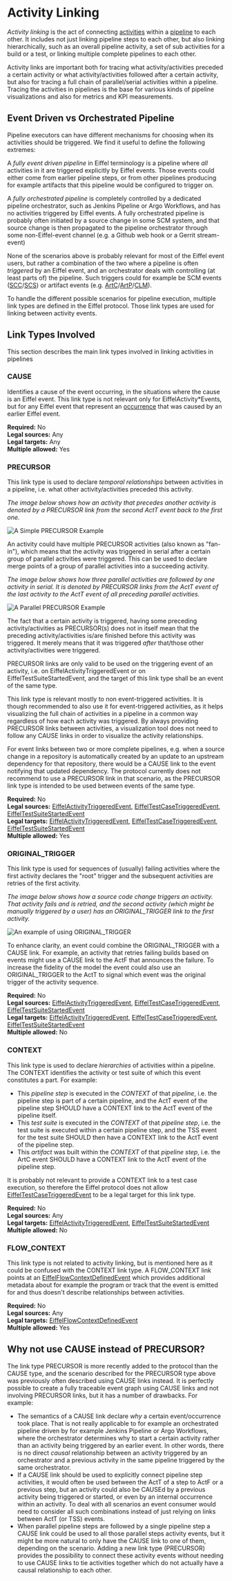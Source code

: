 <!---
   Copyright 2022-2023 Ericsson AB and others.
   For a full list of individual contributors, please see the commit history.

   Licensed under the Apache License, Version 2.0 (the "License");
   you may not use this file except in compliance with the License.
   You may obtain a copy of the License at

       http://www.apache.org/licenses/LICENSE-2.0

   Unless required by applicable law or agreed to in writing, software
   distributed under the License is distributed on an "AS IS" BASIS,
   WITHOUT WARRANTIES OR CONDITIONS OF ANY KIND, either express or implied.
   See the License for the specific language governing permissions and
   limitations under the License.
--->

# Activity Linking
_Activity linking_ is the act of connecting [activities](./glossary.md#activity) within a [pipeline](./glossary.md#pipeline) to each other. It includes not just linking pipeline steps to each other, but also linking hierarchically, such as an overall pipeline activity, a set of sub activities for a build or a test, or linking multiple complete pipelines to each other.

Activity links are important both for tracing what activity/activities preceded a certain activity or what activity/activities followed after a certain activity, but also for tracing a full chain of parallel/serial activities within a pipeline. Tracing the activities in pipelines is the base for various kinds of pipeline visualizations and also for metrics and KPI measurements.

## Event Driven vs Orchestrated Pipeline

Pipeline executors can have different mechanisms for choosing when its activities should be triggered. We find it useful to define the following extremes:

A _fully event driven pipeline_ in Eiffel terminology is a pipeline where _all_ activities in it are triggered explicitly by Eiffel events. Those events could either come from earlier pipeline steps, or from other pipelines producing for example artifacts that this pipeline would be configured to trigger on.

A _fully orchestrated pipeline_ is completely controlled by a dedicated pipeline orchestrator, such as Jenkins Pipeline or Argo Workflows, and has no activities triggered by Eiffel events. A fully orchestrated pipeline is probably often initiated by a source change in some SCM system, and that source change is then propagated to the pipeline orchestrator through some non-Eiffel-event channel (e.g. a Github web hook or a Gerrit stream-event)

None of the scenarios above is probably relevant for most of the Eiffel event users, but rather a combination of the two where a pipeline is often _triggered_ by an Eiffel event, and an orchestrator deals with controlling (at least parts of) the pipeline. Such triggers could for example be SCM events ([SCC][SCC]/[SCS][SCS]) or artifact events (e.g. [ArtC][ArtC]/[ArtP][ArtP]/[CLM][CLM]).

To handle the different possible scenarios for pipeline execution, multiple link types are defined in the Eiffel protocol. Those link types are used for linking between activity events.

## Link Types Involved
This section describes the main link types involved in linking activities in pipelines

### CAUSE
Identifies a cause of the event occurring, in the situations where the cause is an Eiffel event. This link type is not relevant only for EiffelActivity\*Events, but for any Eiffel event that represent an [occurrence](glossary.md#occurrence) that was caused by an earlier Eiffel event.

__Required:__ No  
__Legal sources:__ Any  
__Legal targets:__ Any  
__Multiple allowed:__ Yes  

### PRECURSOR
This link type is used to declare *temporal relationships* between activities in a pipeline, i.e. what other activity/activities preceded this activity.

*The image below shows how an activity that precedes another activity is denoted by a PRECURSOR link from the second ActT event back to the first one.*

![A Simple PRECURSOR Example](./precursor-simple.png "Simple PRECURSOR Example")

An activity could have multiple PRECURSOR activities (also known as "fan-in"), which means that the activity was triggered in serial after a certain group of parallel activities were triggered. This can be used to declare merge points of a group of parallel activities into a succeeding activity.

*The image below shows how three parallel activities are followed by one activity in serial. It is denoted by PRECURSOR links from the ActT event of the last activity to the ActT event of all preceding parallel activities.*

![A Parallel PRECURSOR Example](./precursor-parallel.png "Parallel PRECURSOR Example")

The fact that a certain activity is triggered, having some preceding activity/activities as PRECURSOR(s) does not in itself mean that the preceding activity/activities is/are finished before this activity was triggered. It merely means that it was triggered *after* that/those other activity/activities were triggered.

PRECURSOR links are only valid to be used on the triggering event of an activity, i.e. on EiffelActivityTriggeredEvent or on EiffelTestSuiteStartedEvent, and the target of this link type shall be an event of the same type.

This link type is relevant mostly to non event-triggered activities. It is though recommended to also use it for event-triggered activities, as it helps visualizing the full chain of activities in a pipeline in a common way regardless of how each activity was triggered. By always providing PRECURSOR links between activities, a visualization tool does not need to follow any CAUSE links in order to visualize the activity relationships.

For event links between two or more complete pipelines, e.g. when a source change in a repository is automatically created by an update to an upstream dependency for that repository, there would be a CAUSE link to the event notifying that updated dependency. The protocol currently does not recommend to use a PRECURSOR link in that scenario, as the PRECURSOR link type is intended to be used between events of the same type.

__Required:__ No  
__Legal sources:__ [EiffelActivityTriggeredEvent][ActT],
[EiffelTestCaseTriggeredEvent][TCT], [EiffelTestSuiteStartedEvent][TSS]  
__Legal targets:__ [EiffelActivityTriggeredEvent][ActT],
[EiffelTestCaseTriggeredEvent][TCT], [EiffelTestSuiteStartedEvent][TSS]  
__Multiple allowed:__ Yes  

### ORIGINAL_TRIGGER

This link type is used for sequences of (usually) failing activities where the first activity declares the "root" trigger and the subsequent activities are retries of the first activity.

*The image below shows how a source code change triggers an activity. That activity fails and is retried, and the second activity (which might be manually triggered by a user) has an ORIGINAL_TRIGGER link to the first activity.*

![An example of using ORIGINAL_TRIGGER](./original-trigger.png "An example of using ORIGINAL_TRIGGER")

To enhance clarity, an event could combine the ORIGINAL_TRIGGER with a CAUSE link. For example, an activity that retries failing builds based on events might use a CAUSE link to the ActF that announces the failure. To increase the fidelity of the model the event could also use an ORIGINAL_TRIGGER to the ActT to signal which event was the original trigger of the activity sequence.

__Required:__ No  
__Legal sources:__ [EiffelActivityTriggeredEvent][ActT],
[EiffelTestCaseTriggeredEvent][TCT], [EiffelTestSuiteStartedEvent][TSS]  
__Legal targets:__ [EiffelActivityTriggeredEvent][ActT],
[EiffelTestCaseTriggeredEvent][TCT], [EiffelTestSuiteStartedEvent][TSS]  
__Multiple allowed:__ No  

### CONTEXT
This link type is used to declare *hierarchies* of activities within a pipeline. The CONTEXT identifies the activity or test suite of which this event constitutes a part. For example:
- This *pipeline step* is executed in the *CONTEXT* of that *pipeline*, i.e. the pipeline step is part of a certain pipeline, and the ActT event of the pipeline step SHOULD have a CONTEXT link to the ActT event of the pipeline itself.
- This *test suite* is executed in the *CONTEXT* of that *pipeline step*, i.e. the test suite is executed within a certain pipeline step, and the TSS event for the test suite SHOULD then have a CONTEXT link to the ActT event of the pipeline step.
- This *artifact* was built within the *CONTEXT* of that *pipeline step*, i.e. the ArtC event SHOULD have a CONTEXT link to the ActT event of the pipeline step.

It is probably not relevant to provide a CONTEXT link to a test case execution, so therefore the Eiffel protocol does not allow [EiffelTestCaseTriggeredEvent][TCT] to be a legal target for this link type.

__Required:__ No  
__Legal sources:__ Any  
__Legal targets:__ [EiffelActivityTriggeredEvent][ActT],
[EiffelTestSuiteStartedEvent][TSS]  
__Multiple allowed:__ No  

### FLOW_CONTEXT
This link type is not related to activity linking, but is mentioned here as it could be confused with the CONTEXT link type. A FLOW_CONTEXT link points at an [EiffelFlowContextDefinedEvent][FCD] which provides additional metadata about for example the program or track that the event is emitted for and thus doesn't describe relationships between activities.

__Required:__ No  
__Legal sources:__ Any  
__Legal targets:__ [EiffelFlowContextDefinedEvent][FCD]  
__Multiple allowed:__ Yes  

## Why not use CAUSE instead of PRECURSOR?
The link type PRECURSOR is more recently added to the protocol than the CAUSE type, and the scenario described for the PRECURSOR type above was previously often described using CAUSE links instead. It is perfectly possible to create a fully traceable event graph using CAUSE links and not involving PRECURSOR links, but it has a number of drawbacks. For example:

- The semantics of a CAUSE link declare _why_ a certain event/occurrence took place. That is not really applicable to for example an orchestrated pipeline driven by for example Jenkins Pipeline or Argo Workflows, where the orchestrator determines why to start a certain activity rather than an activity being triggered by an earlier event. In other words, there is no direct _causal_ relationship between an activity triggered by an orchestrator and a previous activity in the same pipeline triggered by the same orchestrator.
- If a CAUSE link should be used to explicitly connect pipeline step activities, it would often be used between the ActT of a step to ActF or a previous step, but an activity could also be CAUSEd by a previous activity being triggered or started, or even by an internal occurrence within an activity. To deal with all scenarios an event consumer would need to consider all such combinations instead of just relying on links between ActT (or TSS) events.
- When parallel pipeline steps are followed by a single pipeline step a CAUSE link could be used to all those parallel steps activity events, but it might be more natural to only have the CAUSE link to one of them, depending on the scenario. Adding a new link type (PRECURSOR) provides the possibility to connect these activity events without needing to use CAUSE links to tie activities together which do not actually have a causal relationship to each other.

<!-- Bookmarks section -->
[ActT]: ../eiffel-vocabulary/EiffelActivityTriggeredEvent.md
[ArtC]: ../eiffel-vocabulary/EiffelArtifactCreatedEvent.md
[ArtP]: ../eiffel-vocabulary/EiffelArtifactPublishedEvent.md
[CLM]: ../eiffel-vocabulary/EiffelConfidenceLevelModifiedEvent.md
[FCD]: ../eiffel-vocabulary/EiffelFlowContextDefinedEvent.md
[SCC]: ../eiffel-vocabulary/EiffelSourceChangeCreatedEvent.md
[SCS]: ../eiffel-vocabulary/EiffelSourceChangeSubmittedEvent.md
[TCT]: ../eiffel-vocabulary/EiffelTestCaseTriggeredEvent.md
[TSS]: ../eiffel-vocabulary/EiffelTestSuiteStartedEvent.md

